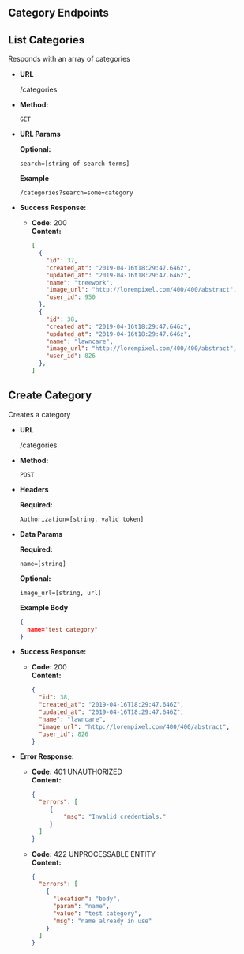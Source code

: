 **Category Endpoints**
----

**List Categories**
----
Responds with an array of categories

* **URL**

  /categories

* **Method:**

  `GET`

* **URL Params**

  **Optional:**
  ```
  search=[string of search terms]
  ```

  **Example**
  ```
  /categories?search=some+category
  ```

* **Success Response:**

  * **Code:** 200 <br />
    **Content:**
    ```json
    [
      {
        "id": 37,
        "created_at": "2019-04-16t18:29:47.646z",
        "updated_at": "2019-04-16t18:29:47.646z",
        "name": "treework",
        "image_url": "http://lorempixel.com/400/400/abstract",
        "user_id": 950
      },
      {
        "id": 38,
        "created_at": "2019-04-16t18:29:47.646z",
        "updated_at": "2019-04-16t18:29:47.646z",
        "name": "lawncare",
        "image_url": "http://lorempixel.com/400/400/abstract",
        "user_id": 826
      },
    ]
    ```

**Create Category**
----
Creates a category

* **URL**

  /categories

* **Method:**

  `POST`

* **Headers**

  **Required:**
  ```
  Authorization=[string, valid token]
  ```

* **Data Params**

  **Required:**
  ```
  name=[string]
  ```

  **Optional:**
  ```
  image_url=[string, url]
  ```

  **Example Body**
  ```json
  {
    name="test category"
  }
  ```

* **Success Response:**

  * **Code:** 200 <br />
    **Content:**
    ```json
    {
      "id": 38,
      "created_at": "2019-04-16T18:29:47.646Z",
      "updated_at": "2019-04-16T18:29:47.646Z",
      "name": "lawncare",
      "image_url": "http://lorempixel.com/400/400/abstract",
      "user_id": 826
    }
    ```

* **Error Response:**

  * **Code:** 401 UNAUTHORIZED <br />
    **Content:**
    ```json
    {
      "errors": [
         {
             "msg": "Invalid credentials."
         }
      ]
    }
    ```

  * **Code:** 422 UNPROCESSABLE ENTITY <br />
    **Content:**
    ```json
    {
      "errors": [
        {
          "location": "body",
          "param": "name",
          "value": "test category",
          "msg": "name already in use"
        }
      ]
    }
    ```
